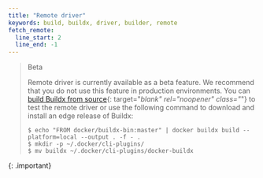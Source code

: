 ```yaml
---
title: "Remote driver"
keywords: build, buildx, driver, builder, remote
fetch_remote:
  line_start: 2
  line_end: -1
---
```


> Beta
>
> Remote driver is currently available as a beta feature. We recommend that you
> do not use this feature in production environments. You can [build Buildx from source](https://github.com/docker/buildx#building){: target="_blank" rel="noopener" class="_"}
> to test the remote driver or use the following command to download and
> install an edge release of Buildx:
>
> ```console
> $ echo "FROM docker/buildx-bin:master" | docker buildx build --platform=local --output . -f - .
> $ mkdir -p ~/.docker/cli-plugins/
> $ mv buildx ~/.docker/cli-plugins/docker-buildx
> ```
{: .important}


